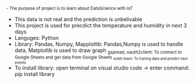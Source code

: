 <sub>- The purpose of project is to learn about DataScience with IoT
- This data is not real and the prediction is unbelivable
- This project is used for precdict the temperature and humidity in next 3 days
- Languges: Python
- Library:  Pandas, Numpy, Mapplotlib: Pandas,Numpy is used to handle data, Matplotlib is used to draw graph
            <sub>gspread, oauth2client: To connect to Google Sheets and get data from Google Sheets
            <sub>scikit-learn: To traning data and predict next events
- To install library: open terminal on visual studio code -> enter command: pip install library</sub>
